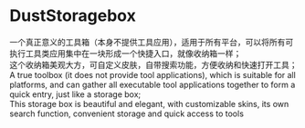 # DustStoragebox<br>
一个真正意义的工具箱（本身不提供工具应用），适用于所有平台，可以将所有可执行工具类应用集中在一块形成一个快捷入口，就像收纳箱一样；<br>
这个收纳箱美观大方，可自定义皮肤，自带搜索功能，方便收纳和快速打开工具；<br>
A true toolbox (it does not provide tool applications), which is suitable for all platforms, and can gather all executable tool applications together to form a quick entry, just like a storage box;<br>
This storage box is beautiful and elegant, with customizable skins, its own search function, convenient storage and quick access to tools

